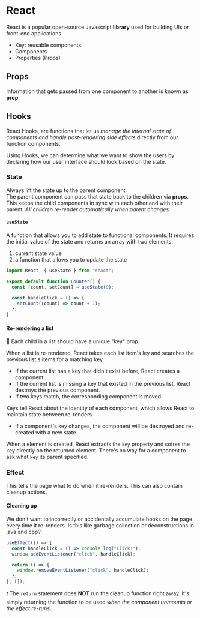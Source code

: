 # React

React is a popular open-source Javascript **library** used for building UIs or front-end applications

- Key: reusable components
- Components
- Properties (Props)

## Props

Information that gets passed from one component to another is known as **prop**.

## Hooks

React Hooks, are functions that let us _manage the internal state of components and handle post-rendering side effects_ directly from our function components.

Using Hooks, we can determine what we want to show the users by declaring how our user interface should look based on the state.

### State

Always lift the state up to the parent component.  
The parent component can pass that state back to the children via **props**. This keeps the child components in sync with each other and with their parent. _All children re-render automatically when parent changes._

#### `useState`

A function that allows you to add state to functional components. It requires the initial value of the state and returns an array with two elements:

1. current state value
2. a function that allows you to update the state

```js
import React, { useState } from "react";

export default function Counter() {
  const [count, setCount] = useState(0);

  const handleClick = () => {
    setCount((count) => count + 1);
  };
}
```

#### Re-rendering a list

🚨 Each child in a list should have a unique "key" prop.

When a list is re-rendered, React takes each list item's ley and searches the previous list's items for a matching key.

- If the current list has a key that didn't exist before, React creates a component.
- If the current list is missing a key that existed in the previous list, React destroys the previous component.
- If two keys match, the corresponding component is moved.

Keys tell React about the identity of each component, which allows React to maintain state between re-renders.

- If a component's key changes, the component will be destroyed and re-created with a new state.

When a element is created, React extracts the `key` property and sotres the key directly on the returned element. There's no way for a component to ask what `key` its parent specified.

### Effect

This tells the page what to do when it re-renders. This can also contain cleanup actions.

#### Cleaning up

We don't want to incorrectly or accidentally accumulate hooks on the page every time it re-renders. Is this like garbage collection or deconstructions in java and cpp?

```js
useEffect(() => {
  const handleClick = () => console.log("Click!");
  window.addEventListener("click", handleClick);

  return () => {
    window.removeEventListener("click", handleClick);
  };
}, []);
```

❗ The `return` statement does **NOT** run the cleanup function right away. It's simply returning the function to be used _when the component unmounts or the effect re-runs_.
